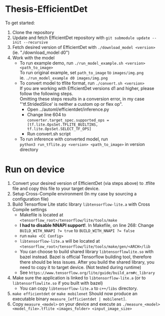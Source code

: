 # Thesis-EfficientDet

To get started:

1) Clone the repository
2) Update and fetch EfficientDet repository with `git submodule update --init --recursive`
3) Fetch desired version of EfficientDet with `./download_model <version>`  
   (ie. "./download_model d0")
4) Work with the model  
    * To run example demo, run `./run_model_example.sh <version> <path_to_image>`  
        To run original example, set `path_to_image` to `images/img.png`  
        ie. `./run_model_example d0 images/img.png`  
    * To convert model to tflite format, run `./convert.sh <version>`  
      If you are working with EfficientDet versions d1 and higher, please follow the following steps.   
      Omitting these steps results in a conversion error, in my case "'tf.StridedSlice' is neither a custom op or flex op".  
      * Open ../automl/efficientdet/inference.py
      * Change line 604 to  
      `converter.target_spec.supported_ops = [tf.lite.OpsSet.TFLITE_BUILTINS, tf.lite.OpsSet.SELECT_TF_OPS]`
      * Run convert.sh script  
    * To run inference with converted model, run  
        `python3 run_tflite.py <version> <path_to_image>` in version directory  
        
# Run on device

1) Convert your desired version of EfficientDet (via steps above) to .tflite file and copy this file to your target device.
2) Setup Cross-Compile environment
   (In my case by sourcing a configuration file)
3) Build Tensorflow Lite static library `libtensorflow-lite.a` with Cross Compile settings
   * Makefile is located at `<tensorflow_root>/tensorflow/lite/tools/make`
   * **I had to disable NNAPI support!**. In Makefile, on line 268: Change `BUILD_WITH_NNAPI ?= true` to `BUILD_WITH_NNAPI ?= false`
   * run `make <CC Config>` 
   * `libtensorflow-lite.a` will be located at `<tensorflow_root>/tensorflow/lite/tools/make/gen/<ARCH>/lib`  
   * You can choose to build shared library `libtensorflowlite.so` with bazel instead. Bazel is official Tensorflow building tool, therefore there should be less issues. After you build the shared library, you need to copy it to target device. (Not tested during runtime)   
   * See `https://www.tensorflow.org/lite/guide/build_arm#c_library`
4) Make sure the application is linked to `libtensorflow-lite.a` (or to `libtensorflowlite.so` if you built with bazel)
   * You can copy `libtensorflow-lite.a` to `c++/libs` directory.
5) `make efficientdet` or `make mobilenet` Should now produce an executable binary `measure_[efficientdet | mobilenet]`.
6) Copy `measure_<model>` on your device and execute as `./measure_<model> <model_file>.tflite <images_folder> <input_image_size>` 
